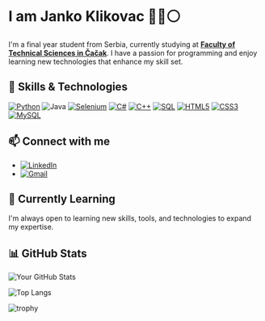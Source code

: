 # I am Janko Klikovac 🔴🔵⚪

I'm a final year student from Serbia, currently studying at **[Faculty of Technical Sciences in Čačak](http://www.ftn.kg.ac.rs/)**. I have a passion for programming and enjoy learning new technologies that enhance my skill set.


## 🔧 Skills & Technologies

[![Python](https://img.shields.io/badge/python-3670A0?style=for-the-badge&logo=python&logoColor=ffdd54)](https://www.python.org/)
![Java](https://img.shields.io/badge/java-%23ED8B00.svg?style=for-the-badge&logo=openjdk&logoColor=white)
[![Selenium](https://img.shields.io/badge/-selenium-%43B02A?style=for-the-badge&logo=selenium&logoColor=white)](https://www.selenium.dev/)
[![C#](https://img.shields.io/badge/C%23-239120?style=for-the-badge&logo=c-sharp&logoColor=white)](https://learn.microsoft.com/en-us/dotnet/csharp/)
[![C++](https://img.shields.io/badge/C++-00599C?style=for-the-badge&logo=c%2B%2B&logoColor=white)](https://isocpp.org/)
[![SQL](https://img.shields.io/badge/SQL-003B57?style=for-the-badge&logo=postgresql&logoColor=white)](https://www.postgresql.org/)
[![HTML5](https://img.shields.io/badge/HTML5-E34F26?style=for-the-badge&logo=html5&logoColor=white)](https://developer.mozilla.org/en-US/docs/Web/HTML)
[![CSS3](https://img.shields.io/badge/CSS3-1572B6?style=for-the-badge&logo=css3&logoColor=white)](https://developer.mozilla.org/en-US/docs/Web/CSS)
[![MySQL](https://img.shields.io/badge/MySQL-4479A1?style=for-the-badge&logo=mysql&logoColor=white)](https://www.mysql.com/)


## 📫 Connect with me
- [![LinkedIn](https://img.shields.io/badge/linkedin-%230077B5.svg?style=for-the-badge&logo=linkedin&logoColor=white)](https://www.linkedin.com/in/јанко-кликовац-45a466271/)
- [![Gmail](https://img.shields.io/badge/Gmail-D14836?style=for-the-badge&logo=gmail&logoColor=white)](mailto:jankoklikovac@gmail.com)

## 🌱 Currently Learning
I'm always open to learning new skills, tools, and technologies to expand my expertise.


## 📊 GitHub Stats
![Your GitHub Stats](https://github-readme-stats.vercel.app/api?username=JankoKl&show_icons=true&theme=radical)

![Top Langs](https://github-readme-stats.vercel.app/api/top-langs/?username=JankoKl&layout=compact&theme=radical)

![trophy](https://github-profile-trophy.vercel.app/?username=JankoKl&theme=onedark)

